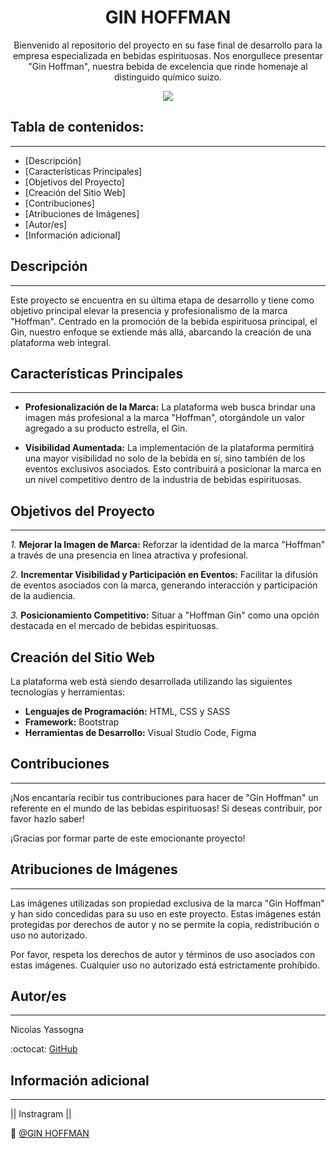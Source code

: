<h1 align="center">GIN HOFFMAN</h1>
<p align="center">Bienvenido al repositorio del proyecto en su fase final de desarrollo para la empresa especializada en bebidas espirituosas. Nos enorgullece presentar "Gin Hoffman", nuestra bebida de excelencia que rinde homenaje al distinguido químico suizo.</p>
<p align="center"><img src="https://www.webdevelopersnotes.com/wp-content/uploads/create-a-simple-home-page.png"/></p> 

## Tabla de contenidos:
---

- [Descripción]
- [Características Principales]
- [Objetivos del Proyecto]
- [Creación del Sitio Web]
- [Contribuciones]
- [Atribuciones de Imágenes]
- [Autor/es]
- [Información adicional]



## Descripción
---
Este proyecto se encuentra en su última etapa de desarrollo y tiene como objetivo principal elevar la presencia y profesionalismo de la marca "Hoffman". Centrado en la promoción de la bebida espirituosa principal, el Gin, nuestro enfoque se extiende más allá, abarcando la creación de una plataforma web integral.

## Características Principales
---
- **Profesionalización de la Marca:** La plataforma web busca brindar una imagen más profesional a la marca "Hoffman", otorgándole un valor agregado a su producto estrella, el Gin.

- **Visibilidad Aumentada:** La implementación de la plataforma permitirá una mayor visibilidad no solo de la bebida en sí, sino también de los eventos exclusivos asociados. Esto contribuirá a posicionar la marca en un nivel competitivo dentro de la industria de bebidas espirituosas.
 	
## Objetivos del Proyecto
---
*1.* **Mejorar la Imagen de Marca:** Reforzar la identidad de la marca "Hoffman" a través de una presencia en línea atractiva y profesional.

*2.* **Incrementar Visibilidad y Participación en Eventos:** Facilitar la difusión de eventos asociados con la marca, generando interacción y participación de la audiencia.

*3.* **Posicionamiento Competitivo:** Situar a "Hoffman Gin" como una opción destacada en el mercado de bebidas espirituosas.

## Creación del Sitio Web

La plataforma web está siendo desarrollada utilizando las siguientes tecnologías y herramientas:

- **Lenguajes de Programación:** HTML, CSS y SASS
- **Framework:** Bootstrap
- **Herramientas de Desarrollo:** Visual Studio Code, Figma

## Contribuciones
---
¡Nos encantaría recibir tus contribuciones para hacer de "Gin Hoffman" un referente en el mundo de las bebidas espirituosas! Si deseas contribuir, por favor hazlo saber!

¡Gracias por formar parte de este emocionante proyecto!

## Atribuciones de Imágenes
---
Las imágenes utilizadas son propiedad exclusiva de la marca "Gin Hoffman" y han sido concedidas para su uso en este proyecto. Estas imágenes están protegidas por derechos de autor y no se permite la copia, redistribución o uso no autorizado.

Por favor, respeta los derechos de autor y términos de uso asociados con estas imágenes. Cualquier uso no autorizado está estrictamente prohibido.

## Autor/es
---
Nicolas Yassogna

:octocat: [GitHub](https://github.com/nicoyasso)

## Información adicional
---
|| Instragram ||

🍹 [@GIN HOFFMAN](https://www.instagram.com/ginhofmann/)
